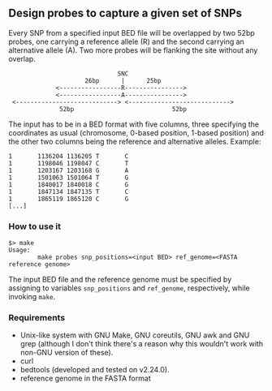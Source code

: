 ## Design probes to capture a given set of SNPs

Every SNP from a specified input BED file will be overlapped by two 52bp probes,
one carrying a reference allele (R) and the second carrying an alternative allele (A).
Two more probes will be flanking the site without any overlap.

```
                              SNC
                     26bp      |      25bp
             <-----------------R---------------->
             <-----------------A---------------->
 <----------------------------> <---------------------------->
              52bp                           52bp
```

The input has to be in a BED format with five columns, three specifying the coordinates
as usual (chromosome, 0-based position, 1-based position) and the other two columns being
the reference and alternative alleles. Example:

```
1       1136204 1136205 T       C
1       1198046 1198047 C       T
1       1203167 1203168 G       A
1       1501063 1501064 T       G
1       1840017 1840018 C       G
1       1847134 1847135 T       C
1       1865119 1865120 C       G
[...]
```

### How to use it
```
$> make
Usage:
        make probes snp_positions=<input BED> ref_genome=<FASTA reference genome>
```
The input BED file and the reference genome must be specified by assigning to variables `snp_positions`
and `ref_genome`, respectively, while invoking `make`.

### Requirements

* Unix-like system with GNU Make, GNU coreutils, GNU awk and GNU grep (although I don't think there's a reason why this wouldn't work with non-GNU version of these).
* curl
* bedtools (developed and tested on v2.24.0).
* reference genome in the FASTA format
